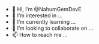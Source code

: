 - 👋 Hi, I’m @NahumGemDevE
- 👀 I’m interested in ...
- 🌱 I’m currently learning ...
- 💞️ I’m looking to collaborate on ...
- 📫 How to reach me ...

<!---
NahumGemDevE/NahumGemDevE is a ✨ special ✨ repository because its `README.md` (this file) appears on your GitHub profile.
You can click the Preview link to take a look at your changes.
--->
